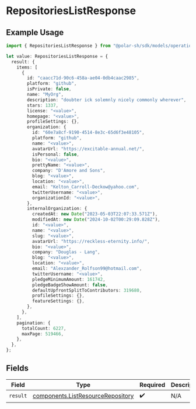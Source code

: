 # RepositoriesListResponse

## Example Usage

```typescript
import { RepositoriesListResponse } from "@polar-sh/sdk/models/operations";

let value: RepositoriesListResponse = {
  result: {
    items: [
      {
        id: "caacc71d-90c6-458a-ae04-0db4caac2985",
        platform: "github",
        isPrivate: false,
        name: "MyOrg",
        description: "doubter ick solemnly nicely commonly wherever",
        stars: 1337,
        license: "<value>",
        homepage: "<value>",
        profileSettings: {},
        organization: {
          id: "60e7a8cf-9190-4514-8e3c-65d6f3e48105",
          platform: "github",
          name: "<value>",
          avatarUrl: "https://excitable-annual.net/",
          isPersonal: false,
          bio: "<value>",
          prettyName: "<value>",
          company: "D'Amore and Sons",
          blog: "<value>",
          location: "<value>",
          email: "Kelton_Carroll-Deckow@yahoo.com",
          twitterUsername: "<value>",
          organizationId: "<value>",
        },
        internalOrganization: {
          createdAt: new Date("2023-05-03T22:07:33.571Z"),
          modifiedAt: new Date("2024-10-02T00:29:09.828Z"),
          id: "<value>",
          name: "<value>",
          slug: "<value>",
          avatarUrl: "https://reckless-eternity.info/",
          bio: "<value>",
          company: "Douglas - Lang",
          blog: "<value>",
          location: "<value>",
          email: "Alexzander_Rolfson99@hotmail.com",
          twitterUsername: "<value>",
          pledgeMinimumAmount: 161742,
          pledgeBadgeShowAmount: false,
          defaultUpfrontSplitToContributors: 319680,
          profileSettings: {},
          featureSettings: {},
        },
      },
    ],
    pagination: {
      totalCount: 6227,
      maxPage: 519466,
    },
  },
};
```

## Fields

| Field                                                                                  | Type                                                                                   | Required                                                                               | Description                                                                            |
| -------------------------------------------------------------------------------------- | -------------------------------------------------------------------------------------- | -------------------------------------------------------------------------------------- | -------------------------------------------------------------------------------------- |
| `result`                                                                               | [components.ListResourceRepository](../../models/components/listresourcerepository.md) | :heavy_check_mark:                                                                     | N/A                                                                                    |